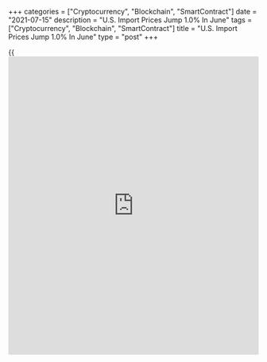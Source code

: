 +++
categories = ["Cryptocurrency", "Blockchain", "SmartContract"]
date = "2021-07-15"
description = "U.S. Import Prices Jump 1.0% In June"
tags = ["Cryptocurrency", "Blockchain", "SmartContract"]
title = "U.S. Import Prices Jump 1.0% In June"
type = "post"
+++

{{<iframe id="large-banner" src="https://www.bounty.group/#slide=19.0" width="100%" height="600" scrolling="no" style="border: 0px solid rgb(216, 221, 230); border-radius: 3px;">}}

A report released by the Labor Department on Thursday showed U.S. import
prices increased in line with economist estimates in the month of June.

The Labor Department said import prices advanced by 1.0 percent in June
after surging by an upwardly revised 1.4 percent in May.

Economists had expected import prices to increase by 1.0 percent
compared to the 1.1 percent jump originally reported for the previous
month.

Meanwhile, the report said export prices shot up by 1.2 percent in June
after spiking by 2.2 percent in May. Export prices were expected to
surge up by 1.3 percent.

For comments and feedback [contact](https://www.playgroundfx.com/contact/): editorial@rtt[news](https://www.letsplayfx.com/blog/forex-news-website/).com

[Economic News][1]

 **What parts of the world are seeing the best (and worst) economic
performances lately? Click[here][2] to check out our [Econ Scorecard][2]
and find out! See up-to-the-moment [ranking](https://www.playgroundfx.com/blog/crypto-exchange-ranking/)s for the best and worst
performers in [GDP][3], [unemployment rate][4], [inflation][5] and much
more.**

   1. www.rtt[news](https://www.letsplayfx.com/blog/forex-news-website/).com/Content/EconomicNews.aspx
   2. www.rtt[news](https://www.letsplayfx.com/blog/forex-news-website/).com/economic-scorecard/world-rank/industrial-production/highest-performance.aspx
   3. www.rtt[news](https://www.letsplayfx.com/blog/forex-news-website/).com/economic-scorecard/world-rank/GDP/highest-performance.aspx
   4. www.rtt[news](https://www.letsplayfx.com/blog/forex-news-website/).com/economic-scorecard/world-rank/unemployment-rate/lowest-performance.aspx
   5. www.rtt[news](https://www.letsplayfx.com/blog/forex-news-website/).com/economic-scorecard/world-rank/CPI/highest-performance.aspx